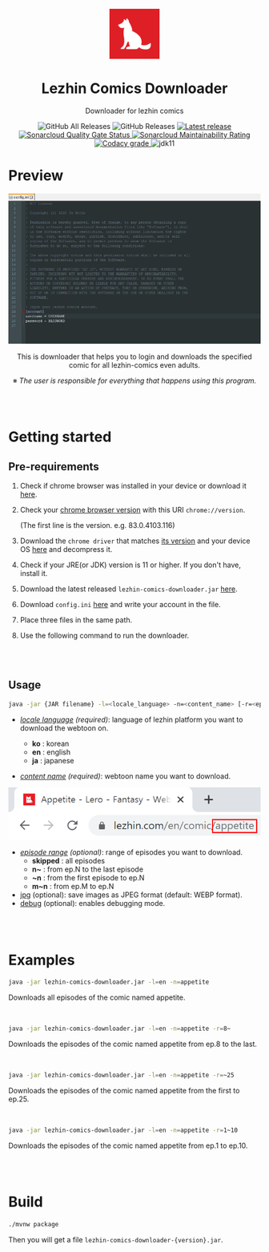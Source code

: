 <p align="center">
    <img alt="Lezhin Comics Downloader" src="./asset/lezhin-comics-downloader-logo.png" width="20%">
</p>

<h1 align="center">Lezhin Comics Downloader</h1>

<p align="center">Downloader for lezhin comics</p>

<p align="center">
    <img alt="GitHub All Releases" src="https://img.shields.io/github/downloads/imsejin/lezhin-comics-downloader/total?style=flat">
    <img alt="GitHub Releases" src="https://img.shields.io/github/downloads/imsejin/lezhin-comics-downloader/latest/total?style=flat">
    <a href="https://github.com/ImSejin/lezhin-comics-downloader/releases/latest">
        <img alt="Latest release" src="https://img.shields.io/github/v/release/ImSejin/lezhin-comics-downloader?color=orange&style=flat">
    </a>
    <br/>
    <a href="https://sonarcloud.io/summary/overall?id=ImSejin_lezhin-comics-downloader">
        <img alt="Sonarcloud Quality Gate Status" src="https://sonarcloud.io/api/project_badges/measure?project=ImSejin_lezhin-comics-downloader&metric=alert_status"/>
    </a>
    <a href="https://sonarcloud.io/summary/overall?id=ImSejin_lezhin-comics-downloader">
        <img alt="Sonarcloud Maintainability Rating" src="https://sonarcloud.io/api/project_badges/measure?project=ImSejin_lezhin-comics-downloader&metric=sqale_rating"/>
    </a>
    <a href="https://app.codacy.com/gh/ImSejin/lezhin-comics-downloader/dashboard">
        <img alt="Codacy grade" src="https://img.shields.io/codacy/grade/1a2400c31a8346ddbf108fb3ac78f481?style=flat&logo=codacy">
    </a>
    <img alt="jdk11" src="https://img.shields.io/badge/jdk-11-orange?style=flat">
</p>

# Preview

<img alt="preview" src="./asset/preview.gif">

<p align="center">This is downloader that helps you to login and downloads the specified comic for all lezhin-comics even adults.</p>
<p align="center">※ <i>The user is responsible for everything that happens using this program.</i></p>
<br><br>

# Getting started

## Pre-requirements

1. Check if chrome browser was installed in your device or download it [here](https://www.google.com/chrome).

2. Check your <ins>chrome browser version</ins> with this URI `chrome://version`.

   (The first line is the version. e.g. 83.0.4103.116)

3. Download the `chrome driver` that matches <ins>its version</ins> and your device
   OS [here](https://chromedriver.chromium.org/downloads) and decompress it.

4. Check if your JRE(or JDK) version is 11 or higher. If you don't have, install it.

5. Download the latest
   released `lezhin-comics-downloader.jar` [here](https://github.com/ImSejin/lezhin-comics-downloader/releases).

6. Download `config.ini` [here](https://raw.githubusercontent.com/ImSejin/lezhin-comics-downloader/master/config.ini)
   and write your account in the file.

7. Place three files in the same path.

8. Use the following command to run the downloader.

<br><br>

## Usage

```bash
java -jar {JAR filename} -l=<locale_language> -n=<content_name> [-r=<episode_range> -j -d]
```

- *<ins>locale language</ins> (required)*: language of lezhin platform you want to download the webtoon on.

    - **ko** : korean
    - **en** : english
    - **ja** : japanese

- *<ins>content name</ins> (required)*: webtoon name you want to download.

<p>
    <img alt="comic name" src="./asset/comic-name.png">
</p>

- *<ins>episode range</ins> (optional)*: range of episodes you want to download.
    - __skipped__ : all episodes
    - __n~__ : from ep.N to the last episode
    - __~n__ : from the first episode to ep.N
    - __m~n__ : from ep.M to ep.N
- <ins>jpg</ins> (optional): save images as JPEG format (default: WEBP format).
- <ins>debug</ins> (optional): enables debugging mode.

<br><br>

# Examples

```bash
java -jar lezhin-comics-downloader.jar -l=en -n=appetite
```

Downloads all episodes of the comic named appetite.

<br>

```bash
java -jar lezhin-comics-downloader.jar -l=en -n=appetite -r=8~
```

Downloads the episodes of the comic named appetite from ep.8 to the last.

<br>

```bash
java -jar lezhin-comics-downloader.jar -l=en -n=appetite -r=~25
```

Downloads the episodes of the comic named appetite from the first to ep.25.

<br>

```bash
java -jar lezhin-comics-downloader.jar -l=en -n=appetite -r=1~10
```

Downloads the episodes of the comic named appetite from ep.1 to ep.10.

<br>

<br>

# Build

```bash
./mvnw package
```

Then you will get a file `lezhin-comics-downloader-{version}.jar`.
